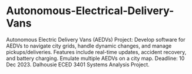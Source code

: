 # Autonomous-Electrical-Delivery-Vans
Autonomous Electric Delivery Vans (AEDVs) Project: Develop software for AEDVs to navigate city grids, handle dynamic changes, and manage pickups/deliveries. Features include real-time updates, accident recovery, and battery charging. Emulate multiple AEDVs on a city map. Deadline: 10 Dec 2023. Dalhousie ECED 3401 Systems Analysis Project.
